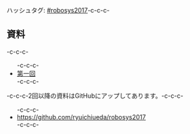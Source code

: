 ハッシュタグ: <a href="https://twitter.com/hashtag/robosys2017?f=tweets&amp;src=hash">#robosys2017</a>-c-c-c-<h2>資料</h2>-c-c-c-<ul>-c-c-c- 	<li><a href="https://lab.ueda.tech/?presenpress=%e3%83%ad%e3%83%9c%e3%83%83%e3%83%88%e3%82%b7%e3%82%b9%e3%83%86%e3%83%a0%e5%ad%a62017%e7%ac%ac1%e5%9b%9e">第一回</a></li>-c-c-c-</ul>-c-c-c-2回以降の資料はGitHubにアップしてあります。-c-c-c-<ul>-c-c-c- 	<li><a href="https://github.com/ryuichiueda/robosys2017">https://github.com/ryuichiueda/robosys2017</a></li>-c-c-c-</ul>

